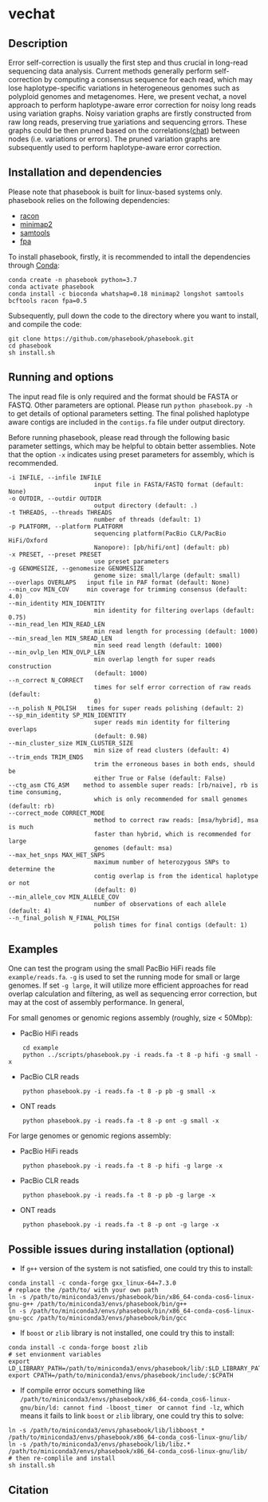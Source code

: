 # vechat
## Description

Error self-correction is usually the first step and thus crucial in long-read sequencing data analysis. Current methods generally perform self-correction by computing a consensus sequence for each read, which may lose haplotype-specific variations in  heterogeneous genomes such as polyploid genomes and metagenomes. Here, we present vechat, a novel approach to perform haplotype-aware error correction for noisy long reads using variation graphs. Noisy variation graphs are firstly constructed from raw long reads, preserving true [v]()ariations and sequencing [e]()rrors. These graphs could be then pruned based on the correlations([chat]()) between nodes (i.e. variations or errors). The pruned variation graphs are subsequently used to perform haplotype-aware error correction.

## Installation and dependencies
Please note that phasebook is built for linux-based systems only.
phasebook relies on the following dependencies:
- [racon](https://github.com/lbcb-sci/racon)
- [minimap2](https://github.com/lh3/minimap2)
- [samtools](http://www.htslib.org/)
- [fpa](https://github.com/natir/fpa)

To install phasebook, firstly, it is recommended to intall the dependencies through [Conda](https://docs.conda.io/en/latest/):
```
conda create -n phasebook python=3.7
conda activate phasebook
conda install -c bioconda whatshap=0.18 minimap2 longshot samtools bcftools racon fpa=0.5
```

Subsequently, pull down the code to the directory where you want to install, and compile the code:
```
git clone https://github.com/phasebook/phasebook.git
cd phasebook
sh install.sh
```

## Running and options

The input read file is only required and the format should be FASTA or FASTQ. Other parameters are optional.
Please run `python phasebook.py -h` to get details of optional parameters setting. 
The final polished haplotype aware contigs are included in the `contigs.fa` file under output directory.

Before running phasebook, please read through the following basic parameter settings, 
which may be helpful to obtain better assemblies. Note that the option `-x` indicates 
using preset parameters for assembly, which is recommended.
```
-i INFILE, --infile INFILE
                        input file in FASTA/FASTQ format (default: None)
-o OUTDIR, --outdir OUTDIR
                        output directory (default: .)
-t THREADS, --threads THREADS
                        number of threads (default: 1)
-p PLATFORM, --platform PLATFORM
                        sequencing platform(PacBio CLR/PacBio HiFi/Oxford
                        Nanopore): [pb/hifi/ont] (default: pb)
-x PRESET, --preset PRESET
                        use preset parameters
-g GENOMESIZE, --genomesize GENOMESIZE
                        genome size: small/large (default: small)
--overlaps OVERLAPS   input file in PAF format (default: None)
--min_cov MIN_COV     min coverage for trimming consensus (default: 4.0)
--min_identity MIN_IDENTITY
                        min identity for filtering overlaps (default: 0.75)
--min_read_len MIN_READ_LEN
                        min read length for processing (default: 1000)
--min_sread_len MIN_SREAD_LEN
                        min seed read length (default: 1000)
--min_ovlp_len MIN_OVLP_LEN
                        min overlap length for super reads construction
                        (default: 1000)
--n_correct N_CORRECT
                        times for self error correction of raw reads (default:
                        0)
--n_polish N_POLISH   times for super reads polishing (default: 2)
--sp_min_identity SP_MIN_IDENTITY
                        super reads min identity for filtering overlaps
                        (default: 0.98)
--min_cluster_size MIN_CLUSTER_SIZE
                        min size of read clusters (default: 4)
--trim_ends TRIM_ENDS
                        trim the erroneous bases in both ends, should be
                        either True or False (default: False)
--ctg_asm CTG_ASM    method to assemble super reads: [rb/naive], rb is time consuming, 
                        which is only recommended for small genomes (default: rb)
--correct_mode CORRECT_MODE
                        method to correct raw reads: [msa/hybrid], msa is much
                        faster than hybrid, which is recommended for large
                        genomes (default: msa)
--max_het_snps MAX_HET_SNPS
                        maximum number of heterozygous SNPs to determine the
                        contig overlap is from the identical haplotype or not
                        (default: 0)
--min_allele_cov MIN_ALLELE_COV
                        number of observations of each allele (default: 4)
--n_final_polish N_FINAL_POLISH
                        polish times for final contigs (default: 1)
```

## Examples
One can test the program using the small PacBio HiFi reads file `example/reads.fa`.
`-g` is used to set the running mode for small or large genomes. If set `-g large`, 
it will utilize more efficient approaches for read overlap calculation and filtering,
 as well as sequencing error correction, but may at the cost of assembly performance.
 In general,

For small genomes or genomic regions assembly (roughly, size < 50Mbp):
- PacBio HiFi reads
```
    cd example
    python ../scripts/phasebook.py -i reads.fa -t 8 -p hifi -g small -x 
```
- PacBio CLR reads
```
    python phasebook.py -i reads.fa -t 8 -p pb -g small -x 
```

- ONT reads
```
    python phasebook.py -i reads.fa -t 8 -p ont -g small -x 
```

For large genomes or genomic regions assembly:
- PacBio HiFi reads
```
    python phasebook.py -i reads.fa -t 8 -p hifi -g large -x 
```
- PacBio CLR reads
```
    python phasebook.py -i reads.fa -t 8 -p pb -g large -x 
```
- ONT reads
```
    python phasebook.py -i reads.fa -t 8 -p ont -g large -x 
```

## Possible issues during installation (optional)

- If `g++` version of the system is not satisfied, one could try this to install:
```
conda install -c conda-forge gxx_linux-64=7.3.0
# replace the /path/to/ with your own path
ln -s /path/to/miniconda3/envs/phasebook/bin/x86_64-conda-cos6-linux-gnu-g++ /path/to/miniconda3/envs/phasebook/bin/g++
ln -s /path/to/miniconda3/envs/phasebook/bin/x86_64-conda-cos6-linux-gnu-gcc /path/to/miniconda3/envs/phasebook/bin/gcc
```
- If `boost` or `zlib` library is not installed, one could try this to install:
```
conda install -c conda-forge boost zlib
# set envionment variables
export LD_LIBRARY_PATH=/path/to/miniconda3/envs/phasebook/lib/:$LD_LIBRARY_PATH
export CPATH=/path/to/miniconda3/envs/phasebook/include/:$CPATH
```

- If compile error occurs something like `/path/to/miniconda3/envs/phasebook/x86_64-conda_cos6-linux-gnu/bin/ld: cannot find -lboost_timer `
or `cannot find -lz`, 
 which means it fails to link `boost` or `zlib` library, one could try this to solve:
```
ln -s /path/to/miniconda3/envs/phasebook/lib/libboost_* /path/to/miniconda3/envs/phasebook/x86_64-conda_cos6-linux-gnu/lib/
ln -s /path/to/miniconda3/envs/phasebook/lib/libz.* /path/to/miniconda3/envs/phasebook/x86_64-conda_cos6-linux-gnu/lib/
# then re-complile and install
sh install.sh
```

## Citation
